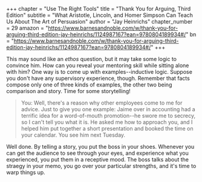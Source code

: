 +++
chapter = "Use The Right Tools"
title = "Thank You for Arguing, Third Edition"
subtitle = "What Aristotle, Lincoln, and Homer Simpson Can Teach Us About The Art of Persuasion"
author = "Jay Heinrichs"
chapter_number = 29
amazon = "https://www.barnesandnoble.com/w/thank-you-for-arguing-third-edition-jay-heinrichs/1124987167?ean=9780804189934#/"
bn = "https://www.barnesandnoble.com/w/thank-you-for-arguing-third-edition-jay-heinrichs/1124987167?ean=9780804189934#/"
+++

This may sound like an _ethos_ question, but it may take some logic to convince him. How can you reveal your mentoring skill while sitting alone with him? One way is to come up with examples--inductive logic. Suppose you don't have any supervisory experience, though. Remember that facts compose only one of three kinds of examples, the other two being comparison and story. Time for some storytelling!  

> You: Well, there's a reason why other employees come to me for advice. Just to give you one example: Jaime over in accounting had a terrific idea for a word-of-mouth promotion--he swore me to secrecy, so I can't tell you what it is. He asked me how to approach you, and I helped him put together a short presentation and booked the time on your calendar. You see him next Tuesday.  

Well done. By telling a story, you put the boss in your shoes. Whenever you can get the audience to see through your eyes, and experience what you experienced, you put them in a receptive mood. The boss talks about the straegy in your memo, you go over your particular strengths, and it's time to warp things up.  
  
